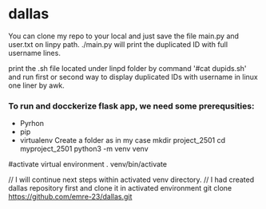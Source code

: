 # dallas

You can clone my repo to your local and just save the file main.py and user.txt on linpy path.
./main.py will print the duplicated ID with full username lines.

print the .sh file located under linpd folder by command '#cat dupids.sh' and run first or second way to display duplicated IDs with username in linux one liner by awk.


### To run and docckerize flask app, we need some prerequsities:
  - Pyrhon
  - pip
  - virtualenv
Create a folder as in my case mkdir project_2501
cd myproject_2501
python3 -m venv venv

#activate virtual environment
. venv/bin/activate

// I will continue next steps within activated venv directory.
// I had created dallas repository first and clone it in activated environment 
git clone https://github.com/emre-23/dallas.git
